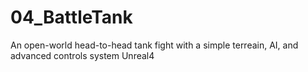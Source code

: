 # 04_BattleTank
An open-world head-to-head tank fight with a simple terreain, AI, and advanced controls system Unreal4
